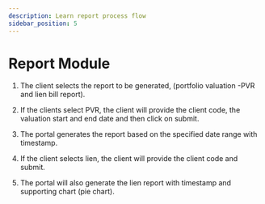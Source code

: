 ```yaml
---
description: Learn report process flow
sidebar_position: 5
---
```


# Report Module

1. The client selects the report to be generated, (portfolio valuation -PVR and lien bill report).

2. If the clients select PVR, the client will provide the client code, the valuation start and end date and then click on submit.

3. The portal generates the report based on the specified date range with timestamp.

4. If the client selects lien, the client will provide the client code and submit.

5. The portal will also generate the lien report with timestamp and supporting chart (pie chart).
